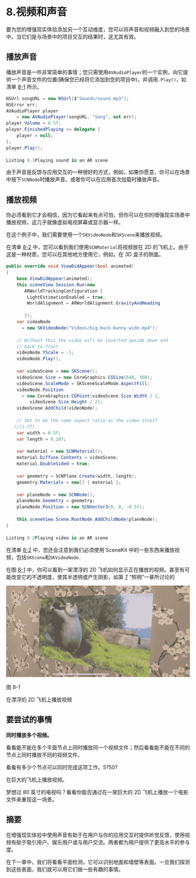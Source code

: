 # 8.视频和声音

要为您的增强现实体验添加另一个互动维度，您可以将声音和视频融入到您的场景中。当它们是与场景中的项目交互的结果时，这尤其有效。

## 播放声音

播放声音是一件非常简单的事情；您只需使用`AVAudioPlayer`的一个实例，向它提供一个声音文件的位置(确保您已经将它添加到您的项目中)，并调用`.Play()`，如清单 [8-1](#PC1) 所示。

```cs
NSUrl songURL = new NSUrl($"Sounds/sound.mp3");
NSError err;
AVAudioPlayer player
    = new AVAudioPlayer(songURL, "Song", out err);
player.Volume = 0.5f;
player.FinishedPlaying += delegate {
    player = null;
};
player.Play();

Listing 8-1Playing sound in an AR scene

```

由于声音是反馈与应用交互的一种很好的方式，例如，如果你愿意，你可以在场景中按下`SCNNode`时播放声音。或者你可以在应用首次加载时播放声音。

## 播放视频

你必须看到它才会相信，因为它看起来有点可怕，但你可以在你的增强现实场景中播放视频，这几乎就像虚拟电视屏幕或显示器一样。

在这个例子中，我们需要使用一个`SKVideoNode`和`SKScene`来播放视频。

在清单 [8-2](#PC2) 中，您可以看到我们使用`SCNMaterial`将视频放在 2D 的飞机上。由于这是一种材质，您可以在其他地方使用它，例如，在 3D 盒子的侧面。

```cs
public override void ViewDidAppear(bool animated)
{
    base.ViewDidAppear(animated);
    this.sceneView.Session.Run(new
       ARWorldTrackingConfiguration {
        LightEstimationEnabled = true,
        WorldAlignment = ARWorldAlignment.GravityAndHeading

       });
    var videoNode
      = new SKVideoNode("Videos/big-buck-bunny-wide.mp4");

    // Without this the video will be inverted upside down and
    // back to front
    videoNode.YScale = -1;
    videoNode.Play();

    var videoScene = new SKScene();
    videoScene.Size = new CoreGraphics.CGSize(640, 360);
    videoScene.ScaleMode = SKSceneScaleMode.AspectFill;
    videoNode.Position
      = new CoreGraphics.CGPoint(videoScene.Size.Width / 2,
         videoScene.Size.Height / 2);
    videoScene.AddChild(videoNode);

    // Set to be the same aspect ratio as the video itself
   //(1.77)
    var width = 0.5f;
    var length = 0.28f;

    var material = new SCNMaterial();
    material.Diffuse.Contents = videoScene;
    material.DoubleSided = true;

    var geometry = SCNPlane.Create(width, length);
    geometry.Materials = new[] { material };

    var planeNode = new SCNNode();
    planeNode.Geometry = geometry;
    planeNode.Position = new SCNVector3(0, 0, -0.5f);

    this.sceneView.Scene.RootNode.AddChildNode(planeNode);
}

Listing 8-2Playing video in an AR scene

```

在清单 [8-2](#PC2) 中，您还会注意到我们必须使用 SceneKit 中的一些东西来播放视频，包括`SKScene`和`SKVideoNode.`

在图 [8-1](#Fig1) 中，你可以看到一架漂浮的 2D 飞机如何显示正在播放的视频。甚至有可能改变它的不透明度，使其半透明或产生阴影，如第 [7](07.html) “照明”一章所讨论的

![img/499298_1_En_8_Fig1_HTML.jpg](img/499298_1_En_8_Fig1_HTML.jpg)

图 8-1

在漂浮的 2D 飞机上播放视频

## 要尝试的事情

**同时播放多个视频。**

看看能不能在多个平面节点上同时播放同一个视频文件；然后看看能不能在不同的节点上同时播放不同的视频文件。

看看有多少个节点可以同时完成这项工作。5?50?

在巨大的飞机上播放视频。

梦想过 80 英寸的电视吗？看看你能否通过在一架巨大的 2D 飞机上播放一个电影文件来重现这一场景。

## 摘要

在增强现实体验中使用声音有助于在用户与你的应用交互时提供听觉反馈，使用视频有助于吸引用户、娱乐用户或与用户交流。两者都为用户提供了更高水平的参与度。

在下一章中，我们将看看平面检测，它可以识别地面和墙壁等表面。一旦我们探测到这些表面，我们就可以用它们做一些有趣的事情。